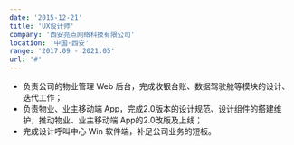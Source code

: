 ```yaml
---
date: '2015-12-21'
title: 'UX设计师'
company: '西安亮点网络科技有限公司'
location: '中国·西安'
range: '2017.09 - 2021.05'
url: '#'
---
```


- 负责公司的物业管理 Web 后台，完成收银台账、数据驾驶舱等模块的设计、迭代工作；
- 负责物业、业主移动端 App，完成2.0版本的设计规范、设计组件的搭建维护，推动物业、业主移动端 App的2.0改版及上线；
- 完成设计呼叫中心 Win 软件端，补足公司业务的短板。